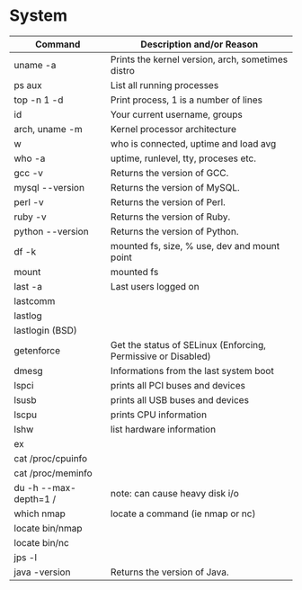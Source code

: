 # System

| Command               | Description and/or Reason                                     |
| --------------------- | ------------------------------------------------------------- |
| uname -a              | Prints the kernel version, arch, sometimes distro             |
| ps aux                | List all running processes                                    |
| top -n 1 -d           | Print process, 1 is a number of lines                         |
| id                    | Your current username, groups                                 |
| arch, uname -m        | Kernel processor architecture                                 |
| w                     | who is connected, uptime and load avg                         |
| who -a                | uptime, runlevel, tty, proceses etc.                          |
| gcc -v                | Returns the version of GCC.                                   |
| mysql --version       | Returns the version of MySQL.                                 |
| perl -v               | Returns the version of Perl.                                  |
| ruby -v               | Returns the version of Ruby.                                  |
| python --version      | Returns the version of Python.                                |
| df -k                 | mounted fs, size, % use, dev and mount point                  |
| mount                 | mounted fs                                                    |
| last -a               | Last users logged on                                          |
| lastcomm              |                                                               |
| lastlog               |                                                               |
| lastlogin (BSD)       |                                                               |
| getenforce            | Get the status of SELinux (Enforcing, Permissive or Disabled) |
| dmesg                 | Informations from the last system boot                        |
| lspci                 | prints all PCI buses and devices                              |
| lsusb                 | prints all USB buses and devices                              |
| lscpu                 | prints CPU information                                        |
| lshw                  | list hardware information                                     |
| ex                    |                                                               |
| cat /proc/cpuinfo     |                                                               |
| cat /proc/meminfo     |                                                               |
| du -h --max-depth=1 / | note: can cause heavy disk i/o                                |
| which nmap            | locate a command (ie nmap or nc)                              |
| locate bin/nmap       |                                                               |
| locate bin/nc         |                                                               |
| jps -l                |                                                               |
| java -version         | Returns the version of Java.                                  |
